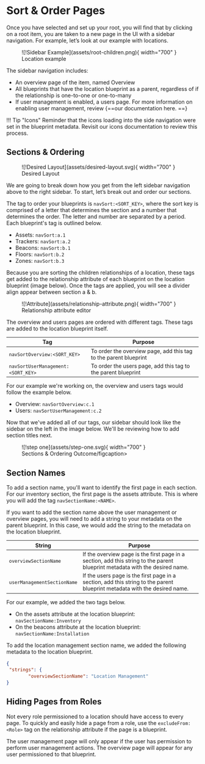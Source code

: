 # Sort & Order Pages

Once you have selected and set up your root, you will find that by clicking on a root item, you are taken to a new page in the UI with a sidebar navigation. For example, let’s look at our example with locations. 

<figure markdown>
![!Sidebar Example](assets/root-children.png){ width="700" }
  <figcaption>Location example</figcaption>
</figure>

The sidebar navigation includes:

- An overview page of the item, named Overview
- All blueprints that have the location blueprint as a parent, regardless of if the relationship is one-to-one or one-to-many
- If user management is enabled, a users page. For more information on enabling user management, review {==our documentation here. ==}

!!! Tip "Icons"
    Reminder that the icons loading into the side navigation were set in the blueprint metadata. Revisit our icons documentation to review this process.

## Sections & Ordering

<figure markdown>
![!Desired Layout](assets/desired-layout.svg){ width="700" }
  <figcaption>Desired Layout</figcaption>
</figure>

We are going to break down how you get from the left sidebar navigation above to the right sidebar. To start, let’s break out and order our sections.

The tag to order your blueprints is `navSort:<SORT_KEY>`, where the sort key is comprised of a letter that determines the section and a number that determines the order. The letter and number are separated by a period. Each blueprint's tag is outlined below. 

- Assets: `navSort:a.1`
- Trackers: `navSort:a.2`
- Beacons: `navSort:b.1`
- Floors: `navSort:b.2`
- Zones: `navSort:b.3`

Because you are sorting the children relationships of a location, these tags get added to the relationship attribute of each blueprint on the location blueprint (image below). Once the tags are applied, you will see a divider align appear between section a & b.

<figure markdown>
![!Attribute](assets/relationship-attribute.png){ width="700" }
  <figcaption>Relationship attribute editor</figcaption>
</figure>

The overview and users pages are ordered with different tags. These tags are added to the location blueprint itself. 

| Tag | Purpose |
|-------|-------------|
| `navSortOverview:<SORT_KEY>` | To order the overview page, add this tag to the parent blueprint |
| `navSortUserManagement:<SORT_KEY>` | To order the users page, add this tag to the parent blueprint |

For our example we're working on, the overview and users tags would follow the example below.

- Overview: `navSortOverview:c.1`
- Users: `navSortUserManagement:c.2`

Now that we've added all of our tags, our sidebar should look like the sidebar on the left in the image below. We'll be reviewing how to add section titles next.

<figure markdown>
![!step one](assets/step-one.svg){ width="700" }
  <figcaption>Sections & Ordering Outcome/figcaption>
</figure>


## Section Names

To add a section name, you'll want to identify the first page in each section. For our inventory section, the first page is the assets attribute. This is where you will add the tag `navSectionName:<NAME>`. 

If you want to add the section name above the user management or overview pages, you will need to add a string to your metadata on the parent blueprint. In this case, we would add the string to the metadata on the location blueprint.

| String |  Purpose |
|-------|-------------|
| `overviewSectionName` | If the overview page is the first page in a section, add this string to the parent blueprint metadata with the desired name.  |
| `userManagementSectionName` | If the users page is the first page in a section, add this string to the parent blueprint metadata with the desired name.  |

For our example, we added the two tags below. 

- On the assets attribute at the location blueprint: `navSectionName:Inventory`
- On the beacons attribute at the location blueprint: `navSectionName:Installation`

To add the location management section name, we added the following metadata to the location blueprint.

```json
{
 "strings": {
        "overviewSectionName": "Location Management"
}
```

## Hiding Pages from Roles

Not every role permissioned to a location should have access to every page. To quickly and easily hide a page from a role, use the `excludeFrom:<Role>` tag on the relationship attribute if the page is a blueprint. 

The user management page will only appear if the user has permission to perform user management actions. The overview page will appear for any user permissioned to that blueprint.
